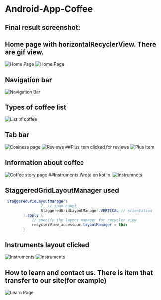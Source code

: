 # Android-App-Coffee

## Final result screenshot:

## Home page with horizontalRecyclerView. There are gif view.
![Home Page](https://i.imgur.com/1aWOpC9.jpg)
![Home Page](https://i.imgur.com/T5ircKv.jpg)

## Navigation bar
![Navigation Bar](https://i.imgur.com/RuLs2mD.jpg)

## Types of coffee list
![List of coffee](https://i.imgur.com/WdWQjpe.jpg)

## Tab bar 
![Cosiness page](https://i.imgur.com/Eis4yET.jpg)
![Reviews](https://i.imgur.com/ha18Xuv.jpg)
##Plus item clicked for reviews
![Plus Item](https://i.imgur.com/ubXlueL.jpg)

## Information about coffee 
![Coffee story page](https://i.imgur.com/KDcvfhp.jpg)
##Instruments.Wrote on kotlin.
![Instrumnets](https://i.imgur.com/4pTsiKW.jpg)

## StaggeredGridLayoutManager used
```java
 StaggeredGridLayoutManager(
                2, // span count
                StaggeredGridLayoutManager.VERTICAL // orientation
        ).apply {
            // specify the layout manager for recycler view
            recyclerView_accessour.layoutManager = this
        }
```

## Instruments layout clicked 
![Instruments](https://i.imgur.com/ktrfTS8.jpg)
![Instruments](https://i.imgur.com/li0XqmF.jpg)
## How to learn and contact us. There is item that transfer to our site(for example)
![Learn Page](https://i.imgur.com/Fygp48Z.jpg)

